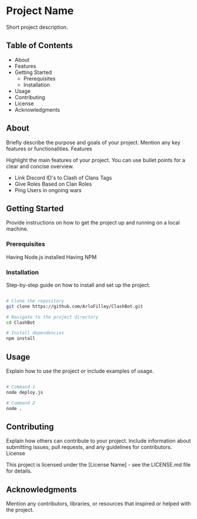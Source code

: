# Project Name

Short project description.

## Table of Contents

- About
- Features
- Getting Started
    - Prerequisites
    - Installation
- Usage
- Contributing
- License
- Acknowledgments

## About

Briefly describe the purpose and goals of your project. Mention any key features or functionalities.
Features

Highlight the main features of your project. You can use bullet points for a clear and concise overview.

- Link Discord ID's to Clash of Clans Tags
- Give Roles Based on Clan Roles
- Ping Users in ongoing wars

## Getting Started

Provide instructions on how to get the project up and running on a local machine.

### Prerequisites

Having Node.js installed
Having NPM

### Installation

Step-by-step guide on how to install and set up the project.

```bash

# Clone the repository
git clone https://github.com/ArloFilley/ClashBot.git

# Navigate to the project directory
cd ClashBot

# Install dependencies
npm install
```

## Usage

Explain how to use the project or include examples of usage.

```bash

# Command 1
node deploy.js

# Command 2
node .
```

## Contributing

Explain how others can contribute to your project. Include information about submitting issues, pull requests, and any guidelines for contributors.
License

This project is licensed under the [License Name] - see the LICENSE.md file for details.

## Acknowledgments

Mention any contributors, libraries, or resources that inspired or helped with the project.